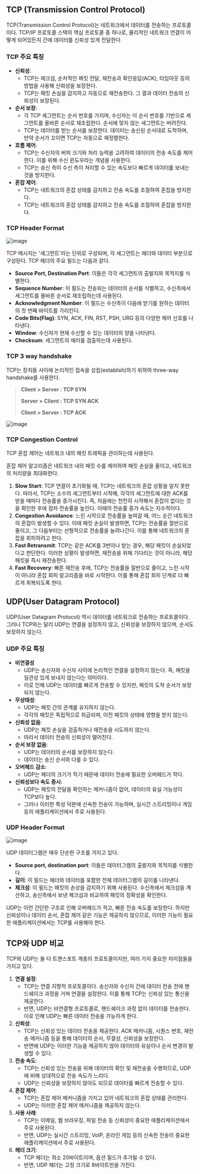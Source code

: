 ## TCP (Transmission Control Protocol)

TCP(Transmission Control Protocol)는 네트워크에서 데이터를 전송하는 프로토콜이다. TCP/IP 프로토콜 스택의 핵심 프로토콜 중 하나로, 물리적인 네트워크 연결이 어떻게 되어있든지 간에 데이터를 신뢰성 있게 전달한다.

### TCP 주요 특징

- **신뢰성**:
    - TCP는 체크섬, 순차적인 패킷 전달, 재전송과 확인응답(ACK), 타임아웃 등의 방법을 사용해 신뢰성을 보장한다.
    - TCP는 패킷 손실을 감지하고 자동으로 재전송한다. 그 결과 데이터 전송의 신뢰성이 보장된다.
- **순서 보장**:
    - 각 TCP 세그먼트는 순서 번호를 가지며, 수신자는 이 순서 번호를 기반으로 세그먼트를 올바른 순서로 재조립한다. 순서에 맞지 않는 세그먼트는 버려진다.
    - TCP는 데이터를 받는 순서를 보장한다. 데이터는 송신된 순서대로 도착하며, 만약 순서가 꼬이면 TCP는 자동으로 재정렬한다.
- **흐름 제어**:
    - TCP는 수신자의 버퍼 크기와 처리 능력을 고려하여 데이터의 전송 속도를 제어한다. 이를 위해 수신 윈도우라는 개념을 사용한다.
    - TCP는 송신 측이 수신 측이 처리할 수 있는 속도보다 빠르게 데이터를 보내는 것을 방지한다.
- **혼잡 제어**:
    - TCP는 네트워크의 혼잡 상태를 감지하고 전송 속도를 조절하여 혼잡을 방지한다.
    - TCP는 네트워크의 혼잡 상태를 감지하고 전송 속도를 조절하여 혼잡을 방지한다.

### TCP Header Format

![image](https://github.com/SoftwareMaestro-Backend-Study/cs-study/assets/83508073/64ddabd0-7cd5-4f3f-9b4b-f7f61ab171d3)


TCP 메시지는 '세그먼트'라는 단위로 구성되며, 각 세그먼트는 헤더와 데이터 부분으로 구성된다. TCP 헤더의 주요 필드는 다음과 같다.

- **Source Port, Destination Port**: 이들은 각각 세그먼트의 출발지와 목적지를 식별한다.
- **Sequence Number**: 이 필드는 전송되는 데이터의 순서를 식별하고, 수신측에서 세그먼트를 올바른 순서로 재조립하는데 사용된다.
- **Acknowledgment Number**: 이 필드는 수신측이 다음에 받기를 원하는 데이터의 첫 번째 바이트를 가리킨다.
- **Code Bits(Flag)**: SYN, ACK, FIN, RST, PSH, URG 등의 다양한 제어 신호를 나타낸다.
- **Window**: 수신자가 현재 수신할 수 있는 데이터의 양을 나타낸다.
- **Checksum**: 세그먼트의 에러를 검출하는데 사용된다.

### TCP 3 way handshake

TCP는 장치들 사이에 논리적인 접속을 성립(establish)하기 위하여 three-way handshake를 사용한다.

> **Client > Server : TCP SYN**
> 
> 
> **Server > Client : TCP SYN ACK**
> 
> **Client > Server : TCP ACK**
> 

![image](https://github.com/SoftwareMaestro-Backend-Study/cs-study/assets/83508073/bbf0ba46-622c-4a95-b5d8-95f2fe8a7e18)

### TCP Congestion Control

TCP 혼잡 제어는 네트워크 내의 패킷 트래픽을 관리하는데 사용된다. 

혼잡 제어 알고리즘은 네트워크 내의 패킷 수를 제어하여 패킷 손실을 줄이고, 네트워크의 처리량을 최대화한다. 

1. **Slow Start**: TCP 연결이 초기화될 때, TCP는 네트워크의 혼잡 상황을 알지 못한다. 따라서, TCP는 소수의 세그먼트부터 시작해, 각각의 세그먼트에 대한 ACK를 받을 때마다 전송률을 증가시킨다. 즉, 처음에는 천천히 시작해서 혼잡이 없다는 것을 확인한 후에 점차 전송률을 높인다. 이때의 전송률 증가 속도는 지수적이다.
2. **Congestion Avoidance**: 느린 시작으로 전송률을 높여갈 때, 어느 순간 네트워크의 혼잡이 발생할 수 있다. 이때 패킷 손실이 발생하면, TCP는 전송률을 절반으로 줄이고, 그 다음부터는 선형적으로 전송률을 늘려나간다. 이를 통해 네트워크의 혼잡을 회피하려고 한다.
3. **Fast Retransmit**: TCP는 같은 ACK를 3번이나 받는 경우, 해당 패킷이 손실되었다고 판단한다. 이러한 상황이 발생하면, 재전송을 위해 기다리는 것이 아니라, 해당 패킷을 즉시 재전송한다.
4. **Fast Recovery**: 빠른 재전송 후에, TCP는 전송률을 절반으로 줄이고, 느린 시작이 아니라 혼잡 회피 알고리즘을 바로 시작한다. 이를 통해 혼잡 회피 단계로 더 빠르게 회복되도록 한다.

## UDP(User Datagram Protocol)

UDP(User Datagram Protocol) 역시 데이터를 네트워크로 전송하는 프로토콜이다. 그러나 TCP와는 달리 UDP는 연결을 설정하지 않고, 신뢰성을 보장하지 않으며, 순서도 보장하지 않는다.

### UDP 주요 특징

- **비연결성**
    - UDP는 송신자와 수신자 사이에 논리적인 연결을 설정하지 않는다. 즉, 패킷을 일관성 있게 보내지 않는다는 의미이다.
    - 이로 인해 UDP는 데이터를 빠르게 전송할 수 있지만, 패킷의 도착 순서가 보장되지 않는다.
- **무상태성**:
    - UDP는 패킷 간의 관계를 유지하지 않는다.
    - 각각의 패킷은 독립적으로 취급되며, 이전 패킷의 상태에 영향을 받지 않는다.
- **신뢰성 없음**:
    - UDP는 패킷 손실을 검출하거나 재전송을 시도하지 않는다.
    - 따라서 데이터 전송의 신뢰성이 떨어진다.
- **순서 보장 없음**:
    - UDP는 데이터의 순서를 보장하지 않는다.
    - 데이터는 송신 순서와 다를 수 있다.
- **오버헤드 감소**:
    - UDP는 헤더의 크기가 작기 때문에 데이터 전송에 필요한 오버헤드가 작다.
- **신뢰성보다 속도 중시**:
    - UDP는 패킷의 전달을 확인하는 메커니즘이 없어, 데이터의 유실 가능성이 TCP보다 높다.
    - 그러나 이러한 특성 덕분에 신속한 전송이 가능하며, 실시간 스트리밍이나 게임 등의 애플리케이션에서 주로 사용된다.

### UDP Header Format

![image](https://github.com/SoftwareMaestro-Backend-Study/cs-study/assets/83508073/236bfe69-17eb-455a-9f20-531809240f6e)

UDP 데이터그램은 매우 단순한 구조를 가지고 있다. 

- **Source port, destination port**: 이들은 데이터그램의 출발지와 목적지를 식별한다.
- **길이**: 이 필드는 헤더와 데이터를 포함한 전체 데이터그램의 길이를 나타낸다.
- **체크섬**: 이 필드는 패킷의 손상을 감지하기 위해 사용된다. 수신측에서 체크섬을 계산하고, 송신측에서 보낸 체크섬과 비교하여 패킷의 정확성을 확인한다.

UDP는 이런 간단한 구조로 인해 오버헤드가 적고, 빠른 전송 속도를 보장한다. 하지만 신뢰성이나 데이터 순서, 혼잡 제어 같은 기능은 제공하지 않으므로, 이러한 기능이 필요한 애플리케이션에서는 TCP를 사용해야 한다.

## TCP와 UDP 비교

TCP와 UDP는 둘 다 트랜스포트 계층의 프로토콜이지만, 여러 가지 중요한 차이점들을 가지고 있다.

1. **연결 설정**: 
    - TCP는 연결 지향적 프로토콜이다. 송신자와 수신자 간에 데이터 전송 전에 핸드쉐이크 과정을 거쳐 연결을 설정한다. 이를 통해 TCP는 신뢰성 있는 통신을 제공한다.
    - 반면, UDP는 비연결형 프로토콜로, 핸드쉐이크 과정 없이 데이터를 전송한다. 이로 인해 UDP는 빠른 데이터 전송을 가능하게 한다.
2. **신뢰성**: 
    - TCP는 신뢰성 있는 데이터 전송을 제공한다. ACK 메커니즘, 시퀀스 번호, 재전송 메커니즘 등을 통해 데이터의 순서, 무결성, 신뢰성을 보장한다.
    - 반면에 UDP는 이러한 기능을 제공하지 않아 데이터의 유실이나 순서 변경이 발생할 수 있다.
3. **전송 속도**: 
    - TCP는 신뢰성 있는 전송을 위해 데이터의 확인 및 재전송을 수행하므로, UDP에 비해 상대적으로 전송 속도가 느리다.
    - UDP는 신뢰성을 보장하지 않아도 되므로 데이터를 빠르게 전송할 수 있다.
4. **혼잡 제어**: 
    - TCP는 혼잡 제어 메커니즘을 가지고 있어 네트워크의 혼잡 상태를 관리한다.
    - UDP는 이러한 혼잡 제어 메커니즘을 제공하지 않는다.
5. **사용 사례**: 
    - TCP는 이메일, 웹 브라우징, 파일 전송 등 신뢰성이 중요한 애플리케이션에서 주로 사용된다.
    - 반면, UDP는 실시간 스트리밍, VoIP, 온라인 게임 등의 신속한 전송이 중요한 애플리케이션에서 주로 사용된다.
6. **헤더 크기**: 
    - TCP 헤더는 최소 20바이트이며, 옵션 필드가 추가될 수 있다.
    - 반면, UDP 헤더는 고정 크기로 8바이트만을 가진다.
